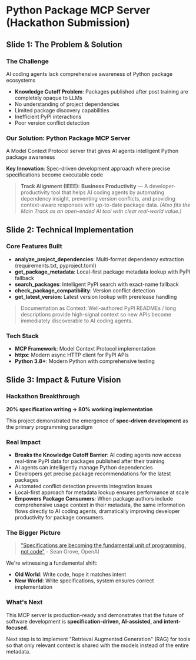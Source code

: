 # Python Package MCP Server (Hackathon Submission)

## Slide 1: The Problem & Solution

### The Challenge
AI coding agents lack comprehensive awareness of Python package ecosystems
- **Knowledge Cutoff Problem**: Packages published after post training are completely opaque to LLMs
- No understanding of project dependencies
- Limited package discovery capabilities  
- Inefficient PyPI interactions
- Poor version conflict detection

### Our Solution: Python Package MCP Server
A Model Context Protocol server that gives AI agents intelligent Python package awareness

**Key Innovation**: Spec-driven development approach where precise specifications become executable code

> **Track Alignment (IEEE):** **Business Productivity** — A developer-productivity tool that helps AI coding agents by automating dependency insight, preventing version conflicts, and providing context-aware responses with up-to-date package data. *(Also fits the Main Track as an open-ended AI tool with clear real-world value.)*

## Slide 2: Technical Implementation

### Core Features Built
- **analyze_project_dependencies**: Multi-format dependency extraction (requirements.txt, pyproject.toml)
- **get_package_metadata**: Local-first package metadata lookup with PyPI fallback
- **search_packages**: Intelligent PyPI search with exact-name fallback
- **check_package_compatibility**: Version conflict detection
- **get_latest_version**: Latest version lookup with prerelease handling

> Documentation as Context: Well-authored PyPI READMEs / long descriptions provide high-signal context so new APIs become immediately discoverable to AI coding agents.

### Tech Stack
- **MCP Framework**: Model Context Protocol implementation
- **httpx**: Modern async HTTP client for PyPI APIs
- **Python 3.8+**: Modern Python with comprehensive testing

## Slide 3: Impact & Future Vision

### Hackathon Breakthrough
**20% specification writing → 80% working implementation**

This project demonstrated the emergence of **spec-driven development** as the primary programming paradigm

### Real Impact
- **Breaks the Knowledge Cutoff Barrier**: AI coding agents now access real-time PyPI data for packages published after their training
- AI agents can intelligently manage Python dependencies
- Developers get precise package recommendations for the latest packages
- Automated conflict detection prevents integration issues
- Local-first approach for metadata lookup ensures performance at scale
- **Empowers Package Consumers**: When package authors include comprehensive usage context in their metadata, the same information flows directly to AI coding agents, dramatically improving developer productivity for package consumers.

### The Bigger Picture
> ["Specifications are becoming the fundamental unit of programming, not code"](https://www.youtube.com/watch?v=8rABwKRsec4) - Sean Grove, OpenAI

We're witnessing a fundamental shift:
- **Old World**: Write code, hope it matches intent
- **New World**: Write specifications, system ensures correct implementation

### What's Next
This MCP server is production-ready and demonstrates that the future of software development is **specification-driven, AI-assisted, and intent-focused**.

Next step is to implement "Retrieval Augmented Generation" (RAG) for tools so that only relevant context is shared with the models instead of the entire metadata.
